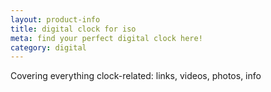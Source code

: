 ```yaml
---
layout: product-info
title: digital clock for iso
meta: find your perfect digital clock here!
category: digital
---
```


Covering everything clock-related: links, videos, photos, info


